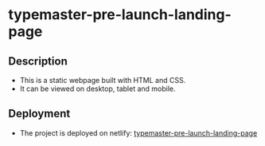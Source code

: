 # typemaster-pre-launch-landing-page
## Description
- This is a static webpage built with HTML and CSS.
- It can be viewed on desktop, tablet and mobile.
  

## Deployment
- The project is deployed on netlify: [typemaster-pre-launch-landing-page](https://elias-training.netlify.app/) 
